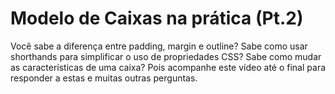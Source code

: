 # Modelo de Caixas na prática (Pt.2)

Você sabe a diferença entre padding, margin e outline? Sabe como usar shorthands para simplificar o uso de propriedades CSS? Sabe como mudar as características de uma caixa? Pois acompanhe este vídeo até o final para responder a estas e muitas outras perguntas.